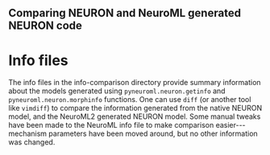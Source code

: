 Comparing NEURON and NeuroML generated NEURON code
---------------------------------------------------

Info files
==========

The info files in the info-comparison directory provide summary information about the models generated using `pyneuroml.neuron.getinfo` and `pyneuroml.neuron.morphinfo` functions.
One can use `diff` (or another tool like `vimdiff`) to compare the information generated from the native NEURON model, and the NeuroML2 generated NEURON model.
Some manual tweaks have been made to the NeuroML info file to make comparison easier---mechanism parameters have been moved around, but no other information was changed.
